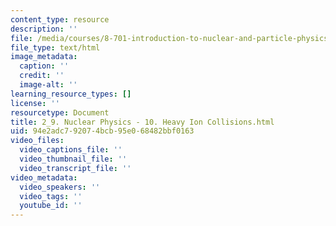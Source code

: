 ```yaml
---
content_type: resource
description: ''
file: /media/courses/8-701-introduction-to-nuclear-and-particle-physics-fall-2020/2_9-nuclear-physics-10-heavy-ion-collisions.html
file_type: text/html
image_metadata:
  caption: ''
  credit: ''
  image-alt: ''
learning_resource_types: []
license: ''
resourcetype: Document
title: 2_9. Nuclear Physics - 10. Heavy Ion Collisions.html
uid: 94e2adc7-9207-4bcb-95e0-68482bbf0163
video_files:
  video_captions_file: ''
  video_thumbnail_file: ''
  video_transcript_file: ''
video_metadata:
  video_speakers: ''
  video_tags: ''
  youtube_id: ''
---
```

